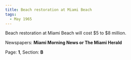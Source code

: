 ```yaml
---  
title: Beach restoration at Miami Beach  
tags:  
  - May 1965  
---  
```

  
Beach restoration at Miami Beach will cost $5 to $8 million.  
  
Newspapers: **Miami Morning News or The Miami Herald**  
  
Page: **1**, Section: **B** 
